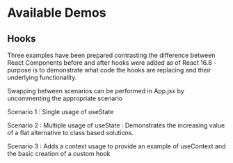 # Available Demos

## Hooks

Three examples have been prepared contrasting the difference between React Components before and after hooks were added as of React 16.8 - purpose is to demonstrate what code the hooks are replacing and their underlying functionality.

Swapping between scenarios can be performed in App.jsx by uncommenting the appropriate scenario

Scenario 1 : Single usage of useState

Scenario 2 : Multiple usage of useState : Demonstrates the increasing value of a flat alternative to class based solutions.

Scenario 3 : Adds a context usage to provide an example of useContext and the basic creation of a custom hook